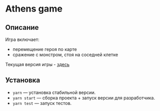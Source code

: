 # Athens game
## Описание

Игра включает:
- перемещение героя по карте
- сражение с монстром, стоя на соседней клетке

Текущая версия игры - [здесь](https://athens-game.herokuapp.com/)

## Установка

- `yarn` — установка стабильной версии.
- `yarn start` — сборка проекта + запуск версии для разработчика.
- `yarn test` — запуск тестов.